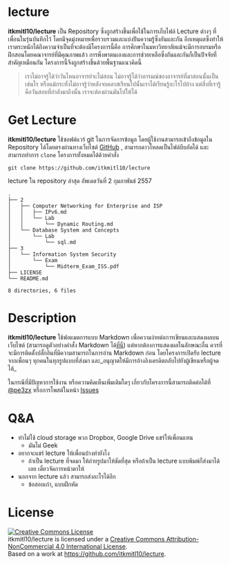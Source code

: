 lecture
=======

**itkmitl10/lecture** เป็น Repository ซึ่งถูกสร้างขึ้นเพื่อใช้ในการเก็บไฟล์ Lecture ต่างๆ ที่เพื่อนในรุ่นบันทึกไว้ โดยมีจุดมุ่งหมายเพื่อรวบรวมและแบ่งปันความรู้ซึ่งกันและกัน อีกเหตุผลซึ่งทำให้เราตระหนักได้ถึงความจำเป็นที่จะต้องมีโครงการนี้คือ การศึกษาในมหาวิทยาลัยแม้จะมีการอบรมหรือฝึกสอนโดยคณาจารย์ที่มีคุณภาพแล้ว การพึ่งพาตนเองและการช่วยเหลือซึ่งกันและกันก็เป็นปัจจัยที่สำคัญเหมือนกัน โครงการนี้จึงถูกสร้างขึ้นด้วยพื้นฐานแนวคิดนี้

> เราไม่อาจรู้ได้ว่าวันไหนอาจารย์จะไม่สอน ไม่อาจรู้ได้ว่าอารมณ์ของอาจารย์ที่มาสอนนั้นเป็นเช่นไร หรือแม้กระทั่งไม่อาจรู้ว่าหลังจบคลาสเรียนไปนั้นเราได้เรียนรู้อะไรไปบ้าง แต่สิ่งที่เรารู้คือวันสอบที่กำลังมาถึงนั้น เราจะต้องผ่านมันไปให้ได้

# Get Lecture

**itkmitl10/lecture** ใช้ซอฟต์แวร์ git ในการจัดการข้อมูล โดยผู้ใช้งานสามารถเข้าถึงข้อมูลใน Repository ได้โดยตรงผ่านทางเว็บไซต์ [GitHub](https://github.com/itkmitl10/lecture) , สามารถดาวโหลดเป็นไฟล์บีบอัดได้ และสามารถทำการ `clone` โครงการทั้งหมดได้ด้วยคำสั่ง

```git
git clone https://github.com/itkmitl10/lecture
```

lecture ใน repository ล่าสุด อัพเดตวันที่ 2 กุมภาพันธ์ 2557

```
.
├── 2
│   ├── Computer Networking for Enterprise and ISP
│   │   ├── IPv6.md
│   │   └── Lab
│   │       └── Dynamic Routing.md
│   └── Database System and Concepts
│       └── Lab
│           └── sql.md
├── 3
│   └── Information System Security
│       └── Exam
│           └── Midterm_Exam_ISS.pdf
├── LICENSE
└── README.md

8 directories, 6 files
```

# Description

**itkmitl10/lecture** ใช้ฟอแมตการแบบ Markdown เพื่อความง่ายต่อการเขียนและแสดงผลบนเว็บไซต์ (สามารถดูตัวอย่างคำสั่ง Markdown ได้[ที่นี่](https://github.com/adam-p/markdown-here/wiki/Markdown-Cheatsheet)) แต่หากต้องการแสดงผลในลักษณะอื่น ควรที่จะมีการติดตั้งปลั๊กอินที่มีความสามารถในการอ่าน Markdown ก่อน โดยโครงการเปิดรับ lecture จากเพื่อนๆ ทุกคนในทุกรูปแบบที่ส่งมา และ_อนุญาตให้มีการอ้างอิงเครดิตกลับไปยังผู้เขียนหรือผู้จดได้_

ในกรณีที่มีปัญหาการใช้งาน หรือความคิดเห็นเพิ่มเติมใดๆ เกี่ยวกับโครงการนี้สามารถติดต่อได้ที่ [@pe3zx](https://twitter.com/pe3zx) หรือการโพสต์ในหน้า [Issues](https://github.com/itkmitl10/lecture/issues)

# Q&A

- ทำไม่ใช้ cloud storage พวก Dropbox, Google Drive แชร์ให้เพื่อนแทน
    - มันไม่ Geek
- อยากจะแชร์ lecture ให้เพื่อนบ้างทำยังไง
    - ถ้าเป็น lecture ที่จดมา ให้ถ่ายรูปมาให้ชัดที่สุด หรือถ้าเป็น lecture แบบพิมพ์ก็ส่งมาได้เลย เดี๋ยวจัดการหน้าตาให้
- นอกจาก lecture แล้ว สามารถส่งอะไรได้อีก
    - ข้อสอบเก่า, แบบฝึกหัด

# License

<a rel="license" href="http://creativecommons.org/licenses/by-nc/4.0/deed.en_US"><img alt="Creative Commons License" style="border-width:0" src="http://i.creativecommons.org/l/by-nc/4.0/88x31.png" /></a><br /><span xmlns:dct="http://purl.org/dc/terms/" property="dct:title">itkmitl10/lecture</span> is licensed under a <a rel="license" href="http://creativecommons.org/licenses/by-nc/4.0/deed.en_US">Creative Commons Attribution-NonCommercial 4.0 International License</a>.<br />Based on a work at <a xmlns:dct="http://purl.org/dc/terms/" href="https://github.com/itkmitl10/lecture" rel="dct:source">https://github.com/itkmitl10/lecture</a>.
